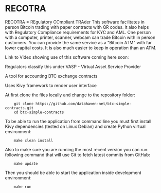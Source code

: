 # RECOTRA

RECOTRA	= REgulatory COmpliant TRAder
This software facilitates in person Bitcoin trading with paper contracts with QR codes.
It also helps with Regulatory Compliance requirements for KYC and AML.
One person with a computer, printer, scanner, webcam can trade Bitcoin with in person customers.
You can provide the same service as a "Bitcoin ATM" with far lower capital costs.
It is also much easier to keep in operation than an ATM.

Link to Video showing use of this software coming here soon:   

Regulators classify this under VASP - Virtual Asset Service Provider


A tool for accounting BTC exchange contracts

Uses Kivy framework to render user interface

At first clone the files locally and change to the repository folder:

		git clone https://github.com/datahaven-net/btc-simple-contracts.git
		cd btc-simple-contracts


To be able to run the application from command line you must first install Kivy dependencies (tested on Linux Debian) and create Python virtual environment:

		make clean install


Also to make sure you are running the most recent version you can run following command that will use Git to fetch latest commits from GitHub:

		make update


Then you should be able to start the application inside development environment:

		make run
